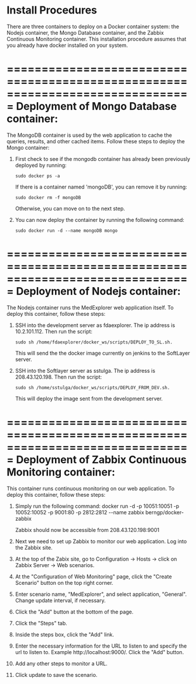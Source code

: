 # Install Procedures

There are three containers to deploy on a Docker container system: the Nodejs container, the 
Mongo Database container, and the Zabbix Continuous Monitoring container. This
installation procedure assumes that you already have docker installed on your
system.

===============================================================================
Deployment of Mongo Database container:
===============================================================================

The MongoDB container is used by the web application to cache the queries,
results, and other cached items. Follow these steps to deploy the Mongo
container:


1.  First check to see if the mongodb container has already been previously 
    deployed by running:
		
		sudo docker ps -a
	
	If there is a container named 'mongoDB', you can remove it by running:
		
		sudo docker rm -f mongoDB
		
	Otherwise, you can move on to the next step.

	
2.  You can now deploy the container by running the following command:
		
		sudo docker run -d --name mongoDB mongo


===============================================================================
Deployment of Nodejs container:
===============================================================================
	
The Nodejs container runs the MedExplorer web application itself. To deploy
this container, follow these steps:


1.  SSH into the development server as fdaexplorer. The ip address is 
    10.2.101.112. Then run the script:
    
        sudo sh /home/fdaexplorer/docker_ws/scripts/DEPLOY_TO_SL.sh.
	
    This will send the the docker image currently on jenkins to the SoftLayer server.
		
2.  SSH into the Softlayer server as sstulga. The ip address is 208.43.120.198.
    Then run the script:
    
        sudo sh /home/sstulga/docker_ws/scripts/DEPLOY_FROM_DEV.sh.
	
    This will deploy the image sent from the development server.

		
===============================================================================
Deployment of Zabbix Continuous Monitoring container:
===============================================================================

This container runs continuous monitoring on our web application. To deploy
this container, follow these steps:

1.  Simply run the following command:
		docker run -d -p 10051:10051 -p 10052:10052 -p 9001:80 -p 2812:2812 
		    --name zabbix  berngp/docker-zabbix
			
	Zabbix should now be accessible from 208.43.120.198:9001
	
	
2.  Next we need to set up Zabbix to monitor our web application. Log into the 
    Zabbix site.
	
	
3.  At the top of the Zabix site, go to Configuration -> Hosts -> click on 
    Zabbix Server -> Web scenarios.

2.  At the "Configuration of Web Monitoring" page, click the "Create Scenario" 
    button on the top right corner.

3.  Enter scenario name, "MedExplorer", and select application, "General". 
    Change update interval, if necessary.

4.  Click the "Add" button at the bottom of the page.

5.  Click the "Steps" tab.

6.  Inside the steps box, click the "Add" link.

7.  Enter the necessary information for the URL to listen to and specify the 
    url to listen to. Example http://localhost:9000/. Click the "Add" button.

8.  Add any other steps to monitor a URL.

9.  Click update to save the scenario.
